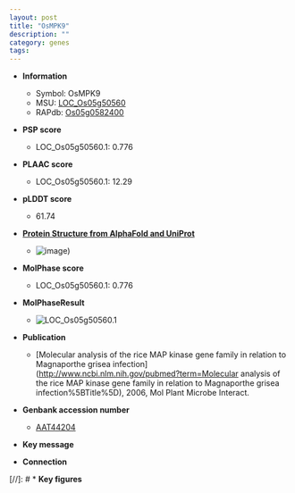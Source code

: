 ```yaml
---
layout: post
title: "OsMPK9"
description: ""
category: genes
tags: 
---
```


* **Information**  
    + Symbol: OsMPK9  
    + MSU: [LOC_Os05g50560](http://rice.plantbiology.msu.edu/cgi-bin/ORF_infopage.cgi?orf=LOC_Os05g50560)  
    + RAPdb: [Os05g0582400](http://rapdb.dna.affrc.go.jp/viewer/gbrowse_details/irgsp1?name=Os05g0582400)  

* **PSP score**  
    + LOC_Os05g50560.1: 0.776 

* **PLAAC score**  
    + LOC_Os05g50560.1: 12.29 

* **pLDDT score**
    + 61.74

* **[Protein Structure from AlphaFold and UniProt](https://www.uniprot.org/uniprotkb/Q6L5D4/entry#structure)**
    + ![image](https://ricepsp.github.io/images/Q6/AF-Q6L5D4-F1.png))

* **MolPhase score**
    + LOC_Os05g50560.1: 0.776

* **MolPhaseResult**
    + ![LOC_Os05g50560.1](https://ricepsp.github.io/pictures/LOC_Os05g/LOC_Os05g50560.1.png)

* **Publication**  
    + [Molecular analysis of the rice MAP kinase gene family in relation to Magnaporthe grisea infection](http://www.ncbi.nlm.nih.gov/pubmed?term=Molecular analysis of the rice MAP kinase gene family in relation to Magnaporthe grisea infection%5BTitle%5D), 2006, Mol Plant Microbe Interact.

* **Genbank accession number**  
    + [AAT44204](http://www.ncbi.nlm.nih.gov/nuccore/AAT44204)

* **Key message**  

* **Connection**  

[//]: # * **Key figures**  


